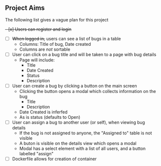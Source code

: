 ## Project Aims

The following list gives a vague plan for this project

~~- [x] Users can register and login~~
- [ ] ~~When logged in,~~ users can see a list of bugs in a table
  - Columns: Title of bug, Date created
  - Columns are _not_ sortable
- [ ] User can click on a bug title and will be taken to a page with bug details
  - Page will include:
    - Title
    - Date Created
    - Status
    - Description
- [ ] User can create a bug by clicking a button on the main screen
  - Clicking the button opens a modal which collects information on the bug
    - Title
    - Description
  - Date Created is inferfed
  - As is status (defaults to Open)
- [ ] User can assign a bug to another user (or self), when viewing bug details
  - If the bug is not assigned to anyone, the "Assigned to" table is not visible
  - A buton is visible on the details view which opens a modal
  - Modal has a select element with a list of all users, and a button labelled "assign"
- [ ] Dockerfile allows for creation of container